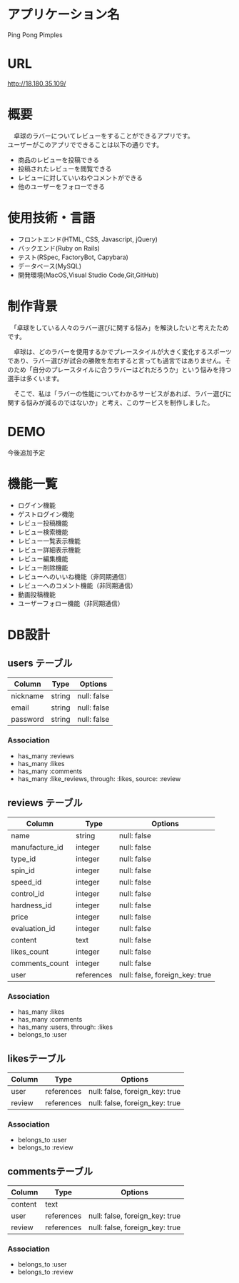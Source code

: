 # アプリケーション名
Ping Pong Pimples

# URL
http://18.180.35.109/

# 概要

　卓球のラバーについてレビューをすることができるアプリです。  
  ユーザーがこのアプリでできることは以下の通りです。

- 商品のレビューを投稿できる
- 投稿されたレビューを閲覧できる
- レビューに対していいねやコメントができる
- 他のユーザーをフォローできる

# 使用技術・言語
- フロントエンド(HTML, CSS, Javascript, jQuery)
- バックエンド(Ruby on Rails)
- テスト(RSpec, FactoryBot, Capybara)
- データベース(MySQL)
- 開発環境(MacOS,Visual Studio Code,Git,GitHub)

# 制作背景
　「卓球をしている人々のラバー選びに関する悩み」を解決したいと考えたためです。

　卓球は、どのラバーを使用するかでプレースタイルが大きく変化するスポーツであり、ラバー選びが試合の勝敗を左右すると言っても過言ではありません。そのため「自分のプレースタイルに合うラバーはどれだろうか」という悩みを持つ選手は多くいます。

　そこで、私は「ラバーの性能についてわかるサービスがあれば、ラバー選びに関する悩みが減るのではないか」と考え、このサービスを制作しました。

# DEMO
今後追加予定

# 機能一覧

- ログイン機能
- ゲストログイン機能
- レビュー投稿機能
- レビュー検索機能
- レビュー一覧表示機能
- レビュー詳細表示機能
- レビュー編集機能
- レビュー削除機能
- レビューへのいいね機能（非同期通信）
- レビューへのコメント機能（非同期通信）
- 動画投稿機能
- ユーザーフォロー機能（非同期通信）

# DB設計

## users テーブル

| Column               | Type    | Options     |
| -------------------- | ------- | ----------- |
| nickname             | string  | null: false |
| email                | string  | null: false |
| password             | string  | null: false |

### Association

- has_many :reviews
- has_many :likes
- has_many :comments
- has_many :like_reviews, through: :likes, source: :review

## reviews テーブル

| Column              | Type       | Options                        |
| ------------------- | ---------- | ------------------------------ |
| name                | string     | null: false                    |
| manufacture_id      | integer    | null: false                    |
| type_id             | integer    | null: false                    |
| spin_id             | integer    | null: false                    |
| speed_id            | integer    | null: false                    |
| control_id          | integer    | null: false                    |
| hardness_id         | integer    | null: false                    |
| price               | integer    | null: false                    |
| evaluation_id       | integer    | null: false                    |
| content             | text       | null: false                    |
| likes_count         | integer    | null: false                    |
| comments_count      | integer    | null: false                    |
| user                | references | null: false, foreign_key: true |

### Association

- has_many :likes
- has_many :comments
- has_many :users, through: :likes
- belongs_to :user

## likesテーブル

| Column              | Type       | Options                        |
| ------------------- | ---------- | ------------------------------ |
| user                | references | null: false, foreign_key: true |
| review              | references | null: false, foreign_key: true |

### Association

- belongs_to :user
- belongs_to :review

## commentsテーブル

| Column              | Type       | Options                        |
| ------------------- | ---------- | ------------------------------ |
| content             | text       |                                |
| user                | references | null: false, foreign_key: true |
| review              | references | null: false, foreign_key: true |

### Association

- belongs_to :user
- belongs_to :review
